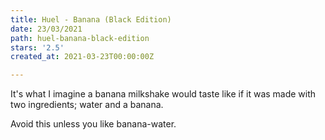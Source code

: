 ```yaml
---
title: Huel - Banana (Black Edition)
date: 23/03/2021
path: huel-banana-black-edition
stars: '2.5'
created_at: 2021-03-23T00:00:00Z

---
```

It's what I imagine a banana milkshake would taste like if it was made with two ingredients; water and a banana.

Avoid this unless you like banana-water.
